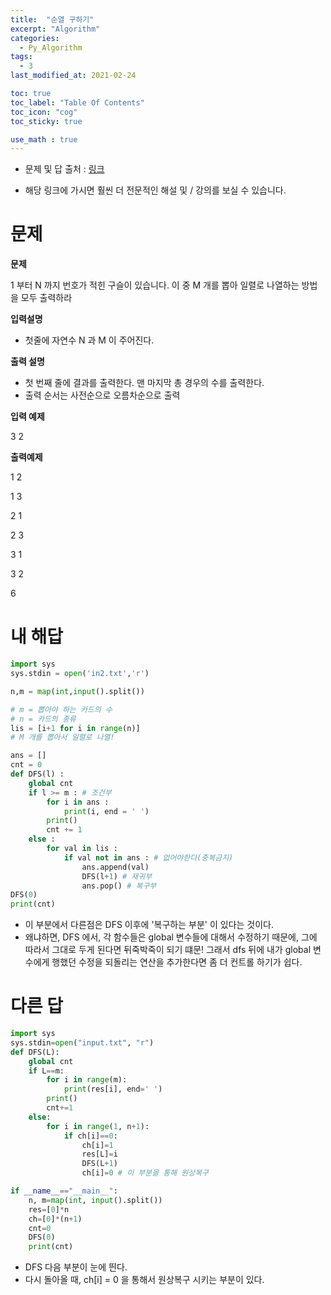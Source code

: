 ```yaml
---
title:  "순열 구하기"
excerpt: "Algorithm"
categories:
  - Py_Algorithm
tags:
  - 3
last_modified_at: 2021-02-24

toc: true
toc_label: "Table Of Contents"
toc_icon: "cog"
toc_sticky: true

use_math : true
---
```


- 문제 및 답 출처 : [링크](https://www.inflearn.com/course/%ED%8C%8C%EC%9D%B4%EC%8D%AC-%EC%95%8C%EA%B3%A0%EB%A6%AC%EC%A6%98-%EB%AC%B8%EC%A0%9C%ED%92%80%EC%9D%B4-%EC%BD%94%EB%94%A9%ED%85%8C%EC%8A%A4%ED%8A%B8/dashboard)

- 해당 링크에 가시면 훨씬 더 전문적인 해설 및 / 강의를 보실 수 있습니다. 

# 문제

**문제**  

1 부터 N 까지 번호가 적힌 구슬이 있습니다. 이 중 M 개를 뽑아 일렬로 나열하는 방법을 모두 출력하라

**입력설명**

- 첫줄에 자연수 N 과 M 이 주어진다.

**출력 설명**

- 첫 번째 줄에 결과를 출력한다. 맨 마지막 총 경우의 수를 출력한다.
- 출력 순서는 사전순으로 오름차순으로 출력

**입력 예제**

3 2

**출력예제**

1 2

1 3

2 1

2 3

3 1

3 2

6

# 내 해답

```python
import sys
sys.stdin = open('in2.txt','r')

n,m = map(int,input().split())

# m = 뽑아야 하는 카드의 수
# n = 카드의 종류
lis = [i+1 for i in range(n)]
# M 개를 뽑아서 일렬로 나열!

ans = []
cnt = 0
def DFS(l) :
    global cnt
    if l >= m : # 조건부
        for i in ans :
            print(i, end = ' ')
        print()
        cnt += 1
    else :
        for val in lis :
            if val not in ans : # 없어야한다(중복금지)
                ans.append(val)
                DFS(l+1) # 재귀부
                ans.pop() # 복구부
DFS(0)
print(cnt)
```

- 이 부분에서 다른점은 DFS 이후에 '복구하는 부분' 이 있다는 것이다.
- 왜냐하면, DFS 에서, 각 함수들은 global 변수들에 대해서 수정하기 때문에, 그에 따라서 그대로 두게 된다면 뒤죽박죽이 되기 떄문! 그래서 dfs 뒤에 내가 global 변수에게 행했던 수정을 되돌리는 연산을 추가한다면 좀 더 컨트롤 하기가 쉽다.

# 다른 답

```python
import sys
sys.stdin=open("input.txt", "r")
def DFS(L):
    global cnt
    if L==m:
        for i in range(m):
            print(res[i], end=' ')
        print()
        cnt+=1
    else:
        for i in range(1, n+1):
            if ch[i]==0:
                ch[i]=1
                res[L]=i
                DFS(L+1)
                ch[i]=0 # 이 부분을 통해 원상복구

if __name__=="__main__":
    n, m=map(int, input().split())
    res=[0]*n
    ch=[0]*(n+1)
    cnt=0
    DFS(0)
    print(cnt)
```

- DFS 다음 부분이 눈에 띈다. 
- 다시 돌아올 때, ch[i] = 0 을 통해서 원상복구 시키는 부분이 있다.